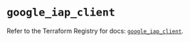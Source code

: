 # `google_iap_client`

Refer to the Terraform Registry for docs: [`google_iap_client`](https://registry.terraform.io/providers/hashicorp/google-beta/6.1.0/docs/resources/google_iap_client).
